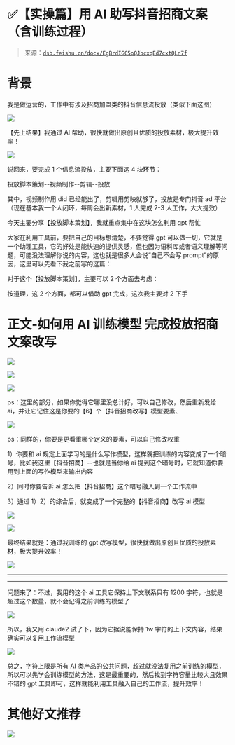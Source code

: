 # ✅【实操篇】用 AI 助写抖音招商文案（含训练过程）

> 来源：[`dsb.feishu.cn/docx/EgBrdIGC5oQJbcxqEd7cxtQLn7f`](https://dsb.feishu.cn/docx/EgBrdIGC5oQJbcxqEd7cxtQLn7f)

# 背景

我是做运营的，工作中有涉及招商加盟类的抖音信息流投放（类似下面这图）

![](img/4bbbb08eee56e4b15d669f91773370f6.png)

【先上结果】我通过 AI 帮助，很快就做出原创且优质的投放素材，极大提升效率！

![](img/ea668559e04b892bb33dfd90113f7878.png)

说回来，要完成 1 个信息流投放，主要下面这 4 块环节：

投放脚本策划--视频制作--剪辑--投放

其中，视频制作用 did 已经能出了，剪辑用剪映就够了，投放是专门抖音 ad 平台（现在基本我一个人闭环，每周会出新素材，1 人完成 2-3 人工作，大大提效）

今天主要分享【投放脚本策划】，我就重点集中在这块怎么利用 gpt 帮忙

大家在利用工具前，要把自己的目标想清楚，不要觉得 gpt 可以做一切，它就是一个助理工具，它的好处是能快速的提供灵感，但也因为语料库或者语义理解等问题，可能没法理解你说的内容，这也就是很多人会说“自己不会写 prompt”的原因，这里可以先看下我之前写的这篇：

对于这个【投放脚本策划】，主要可以 2 个方面去考虑：

按道理，这 2 个方面，都可以借助 gpt 完成，这次我主要对 2 下手

# 正文-如何用 AI 训练模型 完成投放招商文案改写

![](img/bc959e45a726c2bfd259300f10cb05a0.png)

![](img/97e088f25e96b713b78c3de0d4c93c88.png)

![](img/cf393246b2a506f78edc88f34d1dc927.png)

ps：这里的部分，如果你觉得它哪里没总计好，可以自己修改，然后重新发给 ai，并让它记住这是你要的【6】个【抖音招商改写】模型要素、

![](img/d94f464c3b31f8a50b00a099873e2368.png)

ps：同样的，你要是更看重哪个定义的要素，可以自己修改权重

1）你要和 ai 规定上面学习的是什么写作模型，这样就把训练的内容变成了一个暗号，比如我这里【抖音招商】--也就是当你给 ai 提到这个暗号时，它就知道你要用到上面的写作模型来输出内容

2）同时你要告诉 ai 怎么把【抖音招商】这个暗号融入到一个工作流中

3）通过 1）2）的综合后，就变成了一个完整的【抖音招商】改写 ai 模型

![](img/50266a41cc1947c3e32010e249433b85.png)

![](img/2e78aa4c4a213b415f1f455e796810fb.png)

最终结果就是：通过我训练的 gpt 改写模型，很快就做出原创且优质的投放素材，极大提升效率！

![](img/8f8bf0df98ab27c4469dc739fc575511.png)

* * *

* * *

问题来了：不过，我用的这个 ai 工具它保持上下文联系只有 1200 字符，也就是超过这个数量，就不会记得之前训练的模型了

![](img/ccea2b9c7691109f1c5e6f4a38922ba8.png)

所以，我又用 claude2 试了下，因为它据说能保持 1w 字符的上下文内容，结果确实可以复用工作流模型

![](img/bf5f3e29266f5634238778b9d15390ab.png)

总之，字符上限是所有 AI 类产品的公共问题，超过就没法复用之前训练的模型，所以可以先学会训练模型的方法，这是最重要的，然后找到字符容量比较大且效果不错的 gpt 工具即可，这样就能利用工具融入自己的工作流，提升效率！

# 其他好文推荐

![](img/ff2578dfde354adf964373bd4ab4a6c8.png)